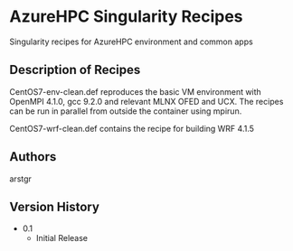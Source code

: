 # AzureHPC Singularity Recipes
Singularity recipes for AzureHPC environment and common apps

## Description of Recipes

CentOS7-env-clean.def reproduces the basic VM environment with OpenMPI 4.1.0, gcc 9.2.0 and relevant MLNX OFED and UCX. The recipes can be run in parallel from outside the container using mpirun.

CentOS7-wrf-clean.def contains the recipe for building WRF 4.1.5 

## Authors
arstgr

## Version History
* 0.1
    * Initial Release
 

